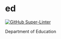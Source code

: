 # ed

[![GitHub Super-Linter](https://github.com/twfed/ed/workflows/Lint%20Code%20Base/badge.svg)](https://github.com/twfed/ed/actions/workflows/linter.yml)

Department of Education
